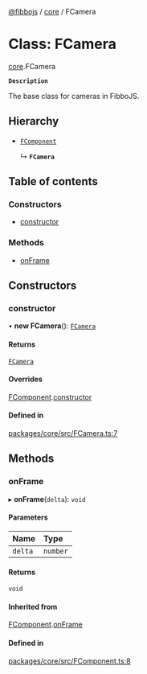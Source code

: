 [@fibbojs](/api/index)  / [core](/api/modules/core_src) / FCamera

# Class: FCamera

[core](/api/modules/core_src).FCamera

**`Description`**

The base class for cameras in FibboJS.

## Hierarchy

- [`FComponent`](core_src.FComponent.md)

  ↳ **`FCamera`**

## Table of contents

### Constructors

- [constructor](core_src.FCamera.md#constructor)

### Methods

- [onFrame](core_src.FCamera.md#onframe)

## Constructors

### constructor

• **new FCamera**(): [`FCamera`](core_src.FCamera.md)

#### Returns

[`FCamera`](core_src.FCamera.md)

#### Overrides

[FComponent](core_src.FComponent.md).[constructor](core_src.FComponent.md#constructor)

#### Defined in

[packages/core/src/FCamera.ts:7](https://github.com/fibbojs/fibbo/blob/8715037cde0ad11f9fdaddea6b077f941aa8ead4/packages/core/src/FCamera.ts#L7)

## Methods

### onFrame

▸ **onFrame**(`delta`): `void`

#### Parameters

| Name | Type |
| :------ | :------ |
| `delta` | `number` |

#### Returns

`void`

#### Inherited from

[FComponent](core_src.FComponent.md).[onFrame](core_src.FComponent.md#onframe)

#### Defined in

[packages/core/src/FComponent.ts:8](https://github.com/fibbojs/fibbo/blob/8715037cde0ad11f9fdaddea6b077f941aa8ead4/packages/core/src/FComponent.ts#L8)
